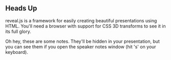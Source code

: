 ## Heads Up

reveal.js is a framework for easily creating beautiful presentations using HTML. You'll need a browser with
support for CSS 3D transforms to see it in its full glory.

<aside class="notes">
  Oh hey, these are some notes. They'll be hidden in your presentation, but you can see them if you open the speaker notes window (hit 's' on your keyboard).
</aside>